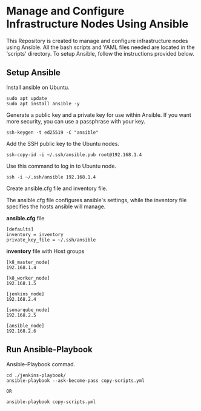 # Manage and Configure Infrastructure Nodes Using Ansible

This Repository is created to manage and configure infrastructure nodes using Ansible. All the bash scripts and YAML files needed are located in the 'scripts' directory. To setup Ansible, follow the instructions provided below.

## Setup Ansible

Install ansible on Ubuntu.

```
sudo apt update
sudo apt install ansible -y
```

Generate a public key and a private key for use within Ansible. If you want more security, you can use a passphrase with your key.

```
ssh-keygen -t ed25519 -C "ansible"
```

Add the SSH public key to the Ubuntu nodes.

```
ssh-copy-id -i ~/.ssh/ansible.pub root@192.168.1.4
```

Use this command to log in to Ubuntu node.

```
ssh -i ~/.ssh/ansible 192.168.1.4
```

Create ansible.cfg file and inventory file.

The ansible.cfg file configures ansible's settings, while the inventory file specifies the hosts ansible will manage.

**ansible.cfg** file

```
[defaults]
inventory = inventory
private_key_file = ~/.ssh/ansible
```

**inventory** file with Host groups

```
[k8_master_node]
192.168.1.4

[k8_worker_node]
192.168.1.5

[jenkins_node]
192.168.2.4

[sonarqube_node]
192.168.2.5

[ansible_node]
192.168.2.6
```

## Run Ansible-Playbook

Ansible-Playbook commad.

```
cd ./jenkins-playbook/
ansible-playbook --ask-become-pass copy-scripts.yml

OR

ansible-playbook copy-scripts.yml
```


